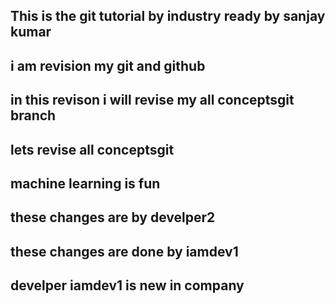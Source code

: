 ## This is the git tutorial by industry ready by sanjay kumar
## i am revision my git and github
## in this revison i will revise my all conceptsgit branch
## lets revise all conceptsgit 
## machine learning is fun 
## these changes are by develper2
## these changes are done by iamdev1
## develper iamdev1 is new in company